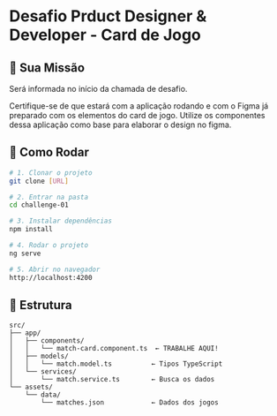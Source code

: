 # Desafio Prduct Designer & Developer - Card de Jogo

## 🎯 Sua Missão

Será informada no início da chamada de desafio.

Certifique-se de que estará com a aplicação rodando e com o Figma já preparado com os elementos do card de jogo. Utilize os componentes dessa aplicação como base para elaborar o design no figma.

## 🚀 Como Rodar

```bash
# 1. Clonar o projeto
git clone [URL]

# 2. Entrar na pasta
cd challenge-01

# 3. Instalar dependências
npm install

# 4. Rodar o projeto
ng serve

# 5. Abrir no navegador
http://localhost:4200
```

## 📁 Estrutura

```
src/
├── app/
│   ├── components/
│   │   └── match-card.component.ts  ← TRABALHE AQUI!
│   ├── models/
│   │   └── match.model.ts          ← Tipos TypeScript
│   └── services/
│       └── match.service.ts        ← Busca os dados
└── assets/
    └── data/
        └── matches.json            ← Dados dos jogos
```
